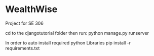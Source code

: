 # WealthWise
Project for SE 306

cd to the djangotutorial folder then run:
python manage.py runserver

In order to auto install required python Libraries
pip install -r requirements.txt